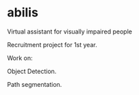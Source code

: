 # abilis
Virtual assistant for visually impaired people

Recruitment project for 1st year.

Work on:

Object Detection.

Path segmentation.

